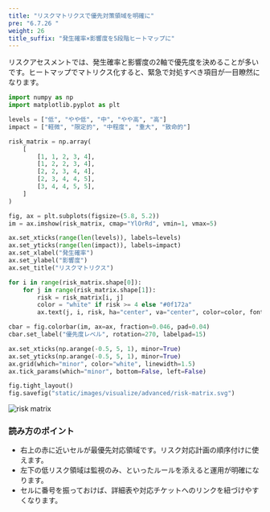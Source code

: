 ```yaml
---
title: "リスクマトリクスで優先対策領域を明確に"
pre: "6.7.26 "
weight: 26
title_suffix: "発生確率×影響度を5段階ヒートマップに"
---
```


リスクアセスメントでは、発生確率と影響度の2軸で優先度を決めることが多いです。ヒートマップでマトリクス化すると、緊急で対処すべき項目が一目瞭然になります。

```python
import numpy as np
import matplotlib.pyplot as plt

levels = ["低", "やや低", "中", "やや高", "高"]
impact = ["軽微", "限定的", "中程度", "重大", "致命的"]

risk_matrix = np.array(
    [
        [1, 1, 2, 3, 4],
        [1, 2, 2, 3, 4],
        [2, 2, 3, 4, 4],
        [2, 3, 4, 4, 5],
        [3, 4, 4, 5, 5],
    ]
)

fig, ax = plt.subplots(figsize=(5.8, 5.2))
im = ax.imshow(risk_matrix, cmap="YlOrRd", vmin=1, vmax=5)

ax.set_xticks(range(len(levels)), labels=levels)
ax.set_yticks(range(len(impact)), labels=impact)
ax.set_xlabel("発生確率")
ax.set_ylabel("影響度")
ax.set_title("リスクマトリクス")

for i in range(risk_matrix.shape[0]):
    for j in range(risk_matrix.shape[1]):
        risk = risk_matrix[i, j]
        color = "white" if risk >= 4 else "#0f172a"
        ax.text(j, i, risk, ha="center", va="center", color=color, fontsize=12)

cbar = fig.colorbar(im, ax=ax, fraction=0.046, pad=0.04)
cbar.set_label("優先度レベル", rotation=270, labelpad=15)

ax.set_xticks(np.arange(-0.5, 5, 1), minor=True)
ax.set_yticks(np.arange(-0.5, 5, 1), minor=True)
ax.grid(which="minor", color="white", linewidth=1.5)
ax.tick_params(which="minor", bottom=False, left=False)

fig.tight_layout()
fig.savefig("static/images/visualize/advanced/risk-matrix.svg")
```

![risk matrix](/images/visualize/advanced/risk-matrix.svg)

### 読み方のポイント
- 右上の赤に近いセルが最優先対応領域です。リスク対応計画の順序付けに使えます。
- 左下の低リスク領域は監視のみ、といったルールを添えると運用が明確になります。
- セルに番号を振っておけば、詳細表や対応チケットへのリンクを紐づけやすくなります。
